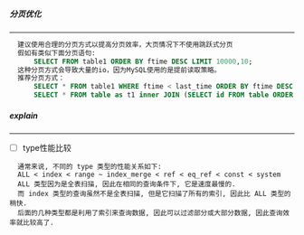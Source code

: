 ##### 分页优化
-------------------------------------------------------------------------------------------
  ```sql
    建议使用合理的分页方式以提高分页效率，大页情况下不使用跳跃式分页
    假如有类似下面分页语句:
        SELECT FROM table1 ORDER BY ftime DESC LIMIT 10000,10;
    这种分页方式会导致大量的io，因为MySQL使用的是提前读取策略。
    推荐分页方式：
        SELECT * FROM table1 WHERE ftime < last_time ORDER BY ftime DESC LIMIT 10;
        SELECT * FROM table as t1 inner JOIN (SELECT id FROM table ORDER BY time LIMIT 10000，10) as t2 ON t1.id=t2.id;
  ```

##### explain
-------------------------------------------------------------------------------------------

  - [ ] type性能比较
  ```
    通常来说, 不同的 type 类型的性能关系如下:
    ALL < index < range ~ index_merge < ref < eq_ref < const < system
    ALL 类型因为是全表扫描, 因此在相同的查询条件下, 它是速度最慢的.
    而 index 类型的查询虽然不是全表扫描, 但是它扫描了所有的索引, 因此比 ALL 类型的稍快.
    后面的几种类型都是利用了索引来查询数据, 因此可以过滤部分或大部分数据, 因此查询效率就比较高了.
  ```
  

